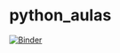 # python_aulas

[![Binder](http://mybinder.org/badge.svg)](http://mybinder.org:/repo/paulotokimatu/python_aulas)
